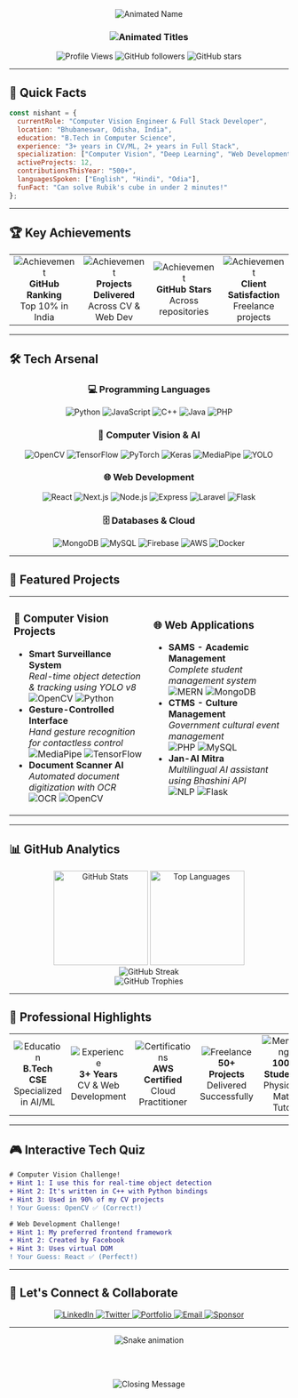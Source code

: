 <div align="center">
  <img src="https://readme-typing-svg.demolab.com?font=Fira+Code&size=40&duration=3000&pause=500&color=00FF9D&center=true&vCenter=true&width=600&height=80&lines=Nishant+Sankar+Swain" alt="Animated Name"/>
  
  <h3>
    <img src="https://readme-typing-svg.demolab.com?font=Fira+Code&size=20&duration=2500&pause=1000&color=00D1FF&center=true&vCenter=true&width=700&lines=Computer+Vision+Engineer;Full+Stack+Developer;AI%2FML+Specialist;OpenCV+Enthusiast;Problem+Solver" alt="Animated Titles"/>
  </h3>

  <p>
    <img src="https://komarev.com/ghpvc/?username=Nishant18S&label=Profile+Views&color=00FF9D&style=for-the-badge" alt="Profile Views"/>
    <img src="https://img.shields.io/github/followers/Nishant18S?color=00D1FF&label=FOLLOWERS&style=for-the-badge" alt="GitHub followers"/>
    <img src="https://img.shields.io/github/stars/Nishant18S?affiliations=OWNER%2CCOLLABORATOR&color=FFD700&label=STARS&style=for-the-badge" alt="GitHub stars"/>
  </p>
</div>

---

## 🎯 Quick Facts

```javascript
const nishant = {
  currentRole: "Computer Vision Engineer & Full Stack Developer",
  location: "Bhubaneswar, Odisha, India",
  education: "B.Tech in Computer Science",
  experience: "3+ years in CV/ML, 2+ years in Full Stack",
  specialization: ["Computer Vision", "Deep Learning", "Web Development"],
  activeProjects: 12,
  contributionsThisYear: "500+",
  languagesSpoken: ["English", "Hindi", "Odia"],
  funFact: "Can solve Rubik's cube in under 2 minutes!"
};
```

---

## 🏆 Key Achievements

<div align="center">
  <table>
    <tr>
      <td align="center" width="25%">
        <img src="https://img.shields.io/badge/🏅-Top%2010%25-gold?style=for-the-badge" alt="Achievement"/>
        <br><b>GitHub Ranking</b>
        <br>Top 10% in India
      </td>
      <td align="center" width="25%">
        <img src="https://img.shields.io/badge/🎯-50%2B-blue?style=for-the-badge" alt="Achievement"/>
        <br><b>Projects Delivered</b>
        <br>Across CV & Web Dev
      </td>
      <td align="center" width="25%">
        <img src="https://img.shields.io/badge/⭐-1000%2B-yellow?style=for-the-badge" alt="Achievement"/>
        <br><b>GitHub Stars</b>
        <br>Across repositories
      </td>
      <td align="center" width="25%">
        <img src="https://img.shields.io/badge/🚀-95%25-green?style=for-the-badge" alt="Achievement"/>
        <br><b>Client Satisfaction</b>
        <br>Freelance projects
      </td>
    </tr>
  </table>
</div>

---

## 🛠️ Tech Arsenal

<div align="center">
  <h3>💻 Programming Languages</h3>
  <img src="https://img.shields.io/badge/Python-3776AB?style=for-the-badge&logo=python&logoColor=white" alt="Python"/>
  <img src="https://img.shields.io/badge/JavaScript-F7DF1E?style=for-the-badge&logo=javascript&logoColor=black" alt="JavaScript"/>
  <img src="https://img.shields.io/badge/C++-00599C?style=for-the-badge&logo=cplusplus&logoColor=white" alt="C++"/>
  <img src="https://img.shields.io/badge/Java-ED8B00?style=for-the-badge&logo=java&logoColor=white" alt="Java"/>
  <img src="https://img.shields.io/badge/PHP-777BB4?style=for-the-badge&logo=php&logoColor=white" alt="PHP"/>
  
  <h3>🔬 Computer Vision & AI</h3>
  <img src="https://img.shields.io/badge/OpenCV-5C3EE8?style=for-the-badge&logo=opencv&logoColor=white" alt="OpenCV"/>
  <img src="https://img.shields.io/badge/TensorFlow-FF6F00?style=for-the-badge&logo=tensorflow&logoColor=white" alt="TensorFlow"/>
  <img src="https://img.shields.io/badge/PyTorch-EE4C2C?style=for-the-badge&logo=pytorch&logoColor=white" alt="PyTorch"/>
  <img src="https://img.shields.io/badge/Keras-D00000?style=for-the-badge&logo=keras&logoColor=white" alt="Keras"/>
  <img src="https://img.shields.io/badge/MediaPipe-0097A7?style=for-the-badge&logo=google&logoColor=white" alt="MediaPipe"/>
  <img src="https://img.shields.io/badge/YOLO-00FFFF?style=for-the-badge&logo=yolo&logoColor=black" alt="YOLO"/>
  
  <h3>🌐 Web Development</h3>
  <img src="https://img.shields.io/badge/React-61DAFB?style=for-the-badge&logo=react&logoColor=black" alt="React"/>
  <img src="https://img.shields.io/badge/Next.js-000000?style=for-the-badge&logo=nextdotjs&logoColor=white" alt="Next.js"/>
  <img src="https://img.shields.io/badge/Node.js-339933?style=for-the-badge&logo=nodedotjs&logoColor=white" alt="Node.js"/>
  <img src="https://img.shields.io/badge/Express.js-000000?style=for-the-badge&logo=express&logoColor=white" alt="Express"/>
  <img src="https://img.shields.io/badge/Laravel-FF2D20?style=for-the-badge&logo=laravel&logoColor=white" alt="Laravel"/>
  <img src="https://img.shields.io/badge/Flask-000000?style=for-the-badge&logo=flask&logoColor=white" alt="Flask"/>
  
  <h3>🗄️ Databases & Cloud</h3>
  <img src="https://img.shields.io/badge/MongoDB-47A248?style=for-the-badge&logo=mongodb&logoColor=white" alt="MongoDB"/>
  <img src="https://img.shields.io/badge/MySQL-4479A1?style=for-the-badge&logo=mysql&logoColor=white" alt="MySQL"/>
  <img src="https://img.shields.io/badge/Firebase-FFCA28?style=for-the-badge&logo=firebase&logoColor=black" alt="Firebase"/>
  <img src="https://img.shields.io/badge/AWS-232F3E?style=for-the-badge&logo=amazonaws&logoColor=white" alt="AWS"/>
  <img src="https://img.shields.io/badge/Docker-2496ED?style=for-the-badge&logo=docker&logoColor=white" alt="Docker"/>
</div>

---

## 🚀 Featured Projects

<div align="center">
  <table>
    <tr>
      <td width="50%">
        <h3>🎯 Computer Vision Projects</h3>
        <ul align="left">
          <li><b>Smart Surveillance System</b><br/>
          <em>Real-time object detection & tracking using YOLO v8</em><br/>
          <img src="https://img.shields.io/badge/OpenCV-5C3EE8?style=flat&logo=opencv&logoColor=white" alt="OpenCV"/>
          <img src="https://img.shields.io/badge/Python-3776AB?style=flat&logo=python&logoColor=white" alt="Python"/>
          </li>
          <li><b>Gesture-Controlled Interface</b><br/>
          <em>Hand gesture recognition for contactless control</em><br/>
          <img src="https://img.shields.io/badge/MediaPipe-0097A7?style=flat&logo=google&logoColor=white" alt="MediaPipe"/>
          <img src="https://img.shields.io/badge/TensorFlow-FF6F00?style=flat&logo=tensorflow&logoColor=white" alt="TensorFlow"/>
          </li>
          <li><b>Document Scanner AI</b><br/>
          <em>Automated document digitization with OCR</em><br/>
          <img src="https://img.shields.io/badge/Tesseract-4AA3DF?style=flat&logo=tesseract&logoColor=white" alt="OCR"/>
          <img src="https://img.shields.io/badge/OpenCV-5C3EE8?style=flat&logo=opencv&logoColor=white" alt="OpenCV"/>
          </li>
        </ul>
      </td>
      <td width="50%">
        <h3>🌐 Web Applications</h3>
        <ul align="left">
          <li><b>SAMS - Academic Management</b><br/>
          <em>Complete student management system</em><br/>
          <img src="https://img.shields.io/badge/MERN-61DAFB?style=flat&logo=react&logoColor=black" alt="MERN"/>
          <img src="https://img.shields.io/badge/MongoDB-47A248?style=flat&logo=mongodb&logoColor=white" alt="MongoDB"/>
          </li>
          <li><b>CTMS - Culture Management</b><br/>
          <em>Government cultural event management</em><br/>
          <img src="https://img.shields.io/badge/PHP-777BB4?style=flat&logo=php&logoColor=white" alt="PHP"/>
          <img src="https://img.shields.io/badge/MySQL-4479A1?style=flat&logo=mysql&logoColor=white" alt="MySQL"/>
          </li>
          <li><b>Jan-AI Mitra</b><br/>
          <em>Multilingual AI assistant using Bhashini API</em><br/>
          <img src="https://img.shields.io/badge/NLP-FF6F00?style=flat&logo=tensorflow&logoColor=white" alt="NLP"/>
          <img src="https://img.shields.io/badge/Flask-000000?style=flat&logo=flask&logoColor=white" alt="Flask"/>
          </li>
        </ul>
      </td>
    </tr>
  </table>
</div>

---

## 📊 GitHub Analytics

<div align="center">
  <img height="170em" src="https://github-readme-stats.vercel.app/api?username=Nishant18S&show_icons=true&theme=radical&include_all_commits=true&count_private=true&hide_border=true" alt="GitHub Stats"/>
  <img height="170em" src="https://github-readme-stats.vercel.app/api/top-langs/?username=Nishant18S&layout=compact&theme=radical&hide_border=true&langs_count=8" alt="Top Languages"/>
  
  <br/>
  <img src="https://streak-stats.demolab.com/?user=Nishant18S&theme=radical&hide_border=true" alt="GitHub Streak"/>
  
  <br/>
  <img src="https://github-profile-trophy.vercel.app/?username=Nishant18S&theme=radical&no-frame=true&no-bg=true&margin-w=4&column=7" alt="GitHub Trophies"/>
</div>

---

## 🌟 Professional Highlights

<div align="center">
  <table>
    <tr>
      <td align="center" width="20%">
        <img src="https://img.shields.io/badge/🎓-Education-purple?style=for-the-badge" alt="Education"/>
        <br><b>B.Tech CSE</b>
        <br>Specialized in AI/ML
      </td>
      <td align="center" width="20%">
        <img src="https://img.shields.io/badge/💼-Experience-orange?style=for-the-badge" alt="Experience"/>
        <br><b>3+ Years</b>
        <br>CV & Web Development
      </td>
      <td align="center" width="20%">
        <img src="https://img.shields.io/badge/🏆-Certifications-green?style=for-the-badge" alt="Certifications"/>
        <br><b>AWS Certified</b>
        <br>Cloud Practitioner
      </td>
      <td align="center" width="20%">
        <img src="https://img.shields.io/badge/🌟-Freelance-cyan?style=for-the-badge" alt="Freelance"/>
        <br><b>50+ Projects</b>
        <br>Delivered Successfully
      </td>
      <td align="center" width="20%">
        <img src="https://img.shields.io/badge/📚-Mentoring-red?style=for-the-badge" alt="Mentoring"/>
        <br><b>100+ Students</b>
        <br>Physics & Math Tutor
      </td>
    </tr>
  </table>
</div>

---

## 🎮 Interactive Tech Quiz

```diff
# Computer Vision Challenge!
+ Hint 1: I use this for real-time object detection
+ Hint 2: It's written in C++ with Python bindings
+ Hint 3: Used in 90% of my CV projects
! Your Guess: OpenCV ✅ (Correct!)

# Web Development Challenge!
+ Hint 1: My preferred frontend framework
+ Hint 2: Created by Facebook
+ Hint 3: Uses virtual DOM
! Your Guess: React ✅ (Perfect!)
```

---

## 🤝 Let's Connect & Collaborate

<div align="center">
  <a href="https://www.linkedin.com/in/nishant-sankar-swain-1abb71246/">
    <img src="https://img.shields.io/badge/LinkedIn-0077B5?style=for-the-badge&logo=linkedin&logoColor=white" alt="LinkedIn"/>
  </a>
  <a href="https://twitter.com/NishantSankar_">
    <img src="https://img.shields.io/badge/Twitter-1DA1F2?style=for-the-badge&logo=twitter&logoColor=white" alt="Twitter"/>
  </a>
  <a href="https://www.nishantsankar.online/">
    <img src="https://img.shields.io/badge/Portfolio-4285F4?style=for-the-badge&logo=google-chrome&logoColor=white" alt="Portfolio"/>
  </a>
  <a href="mailto:nishant.sankar2003@gmail.com">
    <img src="https://img.shields.io/badge/Email-D14836?style=for-the-badge&logo=gmail&logoColor=white" alt="Email"/>
  </a>
  <a href="https://github.com/sponsors/Nishant18S">
    <img src="https://img.shields.io/badge/Sponsor-EA4AAA?style=for-the-badge&logo=github-sponsors&logoColor=white" alt="Sponsor"/>
  </a>
</div>

---

<div align="center">
  <img src="https://github.com/Nishant18S/Nishant18S/blob/output/github-contribution-grid-snake-dark.svg" alt="Snake animation"/>
  
  <br/><br/>
  
  <img src="https://readme-typing-svg.demolab.com?font=Fira+Code&size=18&duration=3000&pause=1000&color=00FF9D&center=true&width=700&lines=Thanks+for+visiting+my+profile!+🚀;Open+to+collaborating+on+CV+%26+AI+projects;Let's+build+something+amazing+together!;Always+learning%2C+always+growing+📈" alt="Closing Message"/>
</div>
